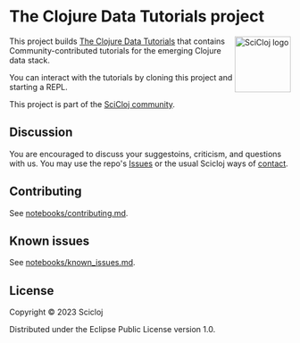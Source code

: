 # The Clojure Data Tutorials project

<img src="https://scicloj.github.io/sci-cloj-logo-transparent.png" alt="SciCloj logo" width="100" align="right"/>

This project builds [The Clojure Data Tutorials](https://scicloj.github.io/clojure-data-tutorials/) that contains
Community-contributed tutorials for the emerging Clojure data stack.

You can interact with the tutorials by cloning this project and starting a REPL.

This project is part of the [SciCloj community](https://scicloj.github.io/docs/community/about/).

## Discussion

You are encouraged to discuss your suggestoins, criticism, and questions with us. You may use the repo's [Issues](https://github.com/scicloj/clojure-data-tutorials/issues) or the usual Scicloj ways of [contact](https://scicloj.github.io/docs/community/contact/).

## Contributing

See [notebooks/contributing.md](notebooks/contributing.md).

## Known issues

See [notebooks/known_issues.md](notebooks/known_issues.md).

## License

Copyright © 2023 Scicloj

Distributed under the Eclipse Public License version 1.0.
